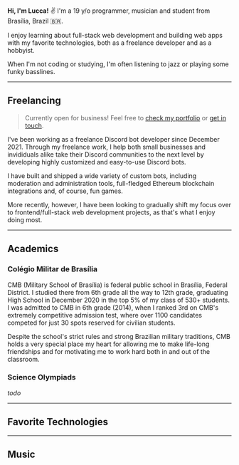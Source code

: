 **Hi, I'm Lucca!** ✌️ I'm a 19 y/o programmer, musician and student from Brasília, Brazil 🇧🇷.

I enjoy learning about full-stack web development and building web apps with my favorite technologies, both as a freelance developer and as a hobbyist.

When I'm not coding or studying, I'm often listening to jazz or playing some funky basslines.

---
## Freelancing

> <span class="font-bold bg-gradient-to-r from-sky-400 to-violet-500 text-transparent bg-clip-text">Currently open for business!</span> Feel free to [check my portfolio](/portfolio) or [get in touch](/).

I've been working as a freelance Discord bot developer since December 2021. Through my freelance work, I help both small businesses and invididuals alike take their Discord communities to the next level by developing highly customized and easy-to-use Discord bots.

I have built and shipped a wide variety of custom bots, including moderation and administration tools, full-fledged Ethereum blockchain integrations and, of course, fun games.

More recently, however, I have been looking to gradually shift my focus over to frontend/full-stack web development projects, as that's what I enjoy doing most.

---

## Academics

### Colégio Militar de Brasília

CMB (Military School of Brasília) is federal public school in Brasília, Federal District. I studied there from 6th grade all the way to 12th grade, graduating High School in December 2020 in the top 5% of my class of 530+ students. I was admitted to CMB in 6th grade (2014), when I ranked 3rd on CMB's extremely competitive admission test, where over 1100 candidates competed for just 30 spots reserved for civilian students.

Despite the school's strict rules and strong Brazilian military traditions, CMB holds a very special place my heart for allowing me to make life-long friendships and for motivating me to work hard both in and out of the classroom.

### Science Olympiads

_todo_

---

## Favorite Technologies

---

## Music